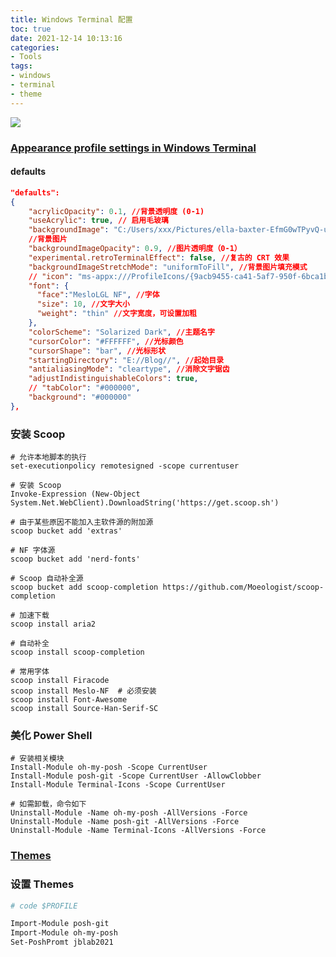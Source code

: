 ```yaml
---
title: Windows Terminal 配置
toc: true
date: 2021-12-14 10:13:16
categories:
- Tools
tags:
- windows
- terminal
- theme
---
```


![](/29/terminal-demo-1.png)

<!-- more -->

### [Appearance profile settings in Windows Terminal](https://docs.microsoft.com/en-us/windows/terminal/customize-settings/profile-appearance#color-settings)

#### defaults

```json
"defaults":
{
    "acrylicOpacity": 0.1, //背景透明度 (0-1)
    "useAcrylic": true, // 启用毛玻璃
    "backgroundImage": "C:/Users/xxx/Pictures/ella-baxter-EfmG0wTPyvQ-unsplash.jpg",
    //背景图片
    "backgroundImageOpacity": 0.9, //图片透明度（0-1）
    "experimental.retroTerminalEffect": false, //复古的 CRT 效果
    "backgroundImageStretchMode": "uniformToFill", //背景图片填充模式
    // "icon": "ms-appx:///ProfileIcons/{9acb9455-ca41-5af7-950f-6bca1bc9722f}.png", //图标
    "font": {
      "face":"MesloLGL NF", //字体
      "size": 10, //文字大小
      "weight": "thin" //文字宽度，可设置加粗
    },
    "colorScheme": "Solarized Dark", //主题名字
    "cursorColor": "#FFFFFF", //光标颜色
    "cursorShape": "bar", //光标形状
    "startingDirectory": "E://Blog//", //起始目录
    "antialiasingMode": "cleartype", //消除文字锯齿
    "adjustIndistinguishableColors": true,
    // "tabColor": "#000000",
    "background": "#000000"
},
```

### 安装 Scoop

```shell
# 允许本地脚本的执行
set-executionpolicy remotesigned -scope currentuser

# 安装 Scoop
Invoke-Expression (New-Object System.Net.WebClient).DownloadString('https://get.scoop.sh')

# 由于某些原因不能加入主软件源的附加源
scoop bucket add 'extras'
 
# NF 字体源
scoop bucket add 'nerd-fonts'
 
# Scoop 自动补全源
scoop bucket add scoop-completion https://github.com/Moeologist/scoop-completion

# 加速下载
scoop install aria2
 
# 自动补全
scoop install scoop-completion
 
# 常用字体
scoop install Firacode
scoop install Meslo-NF  # 必须安装
scoop install Font-Awesome
scoop install Source-Han-Serif-SC
```

### 美化 Power Shell

```shell
# 安装相关模块
Install-Module oh-my-posh -Scope CurrentUser
Install-Module posh-git -Scope CurrentUser -AllowClobber
Install-Module Terminal-Icons -Scope CurrentUser
 
# 如需卸载，命令如下
Uninstall-Module -Name oh-my-posh -AllVersions -Force
Uninstall-Module -Name posh-git -AllVersions -Force
Uninstall-Module -Name Terminal-Icons -AllVersions -Force
```

### [Themes](https://ohmyposh.dev/docs/themes)

### 设置 Themes

```sh
# code $PROFILE

Import-Module posh-git
Import-Module oh-my-posh
Set-PoshPromt jblab2021
```

